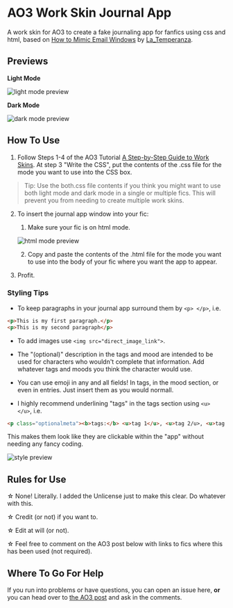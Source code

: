# AO3 Work Skin Journal App
A work skin for AO3 to create a fake journaling app for fanfics using css and html, based on [How to Mimic Email Windows](https://archiveofourown.org/works/7953412) by [La_Temperanza](https://archiveofourown.org/users/La_Temperanza/pseuds/La_Temperanza).

## Previews
**Light Mode**

![light mode preview](../assets/lpreview.png?raw=true)

**Dark Mode**

![dark mode preview](../assets/dpreview.png?raw=true)

## How To Use
1. Follow Steps 1-4 of the AO3 Tutorial [A Step-by-Step Guide to Work Skins](https://archiveofourown.org/admin_posts/1370?show_comments=true). At step 3 "Write the CSS", put the contents of the .css file for the mode you want to use into the CSS box.
> Tip: Use the both.css file contents if you think you might want to use both light mode and dark mode in a single or multiple fics. This will prevent you from needing to create multiple work skins.

2. To insert the journal app window into your fic:

    1. Make sure your fic is on html mode.

    ![html mode preview](../assets/htmlmode.png?raw=true)

    2. Copy and paste the contents of the .html file for the mode you want to use into the body of your fic where you want the app to appear.

3. Profit.

### Styling Tips
- To keep paragraphs in your journal app surround them by `<p> </p>`, i.e.
```html
<p>This is my first paragraph.</p>
<p>This is my second paragraph</p>
```

- To add images use `<img src="direct_image_link">`.

- The "(optional)" description in the tags and mood are intended to be used for characters who wouldn't complete that information. Add whatever tags and moods you think the character would use.

- You can use emoji in any and all fields! In tags, in the mood section, or even in entries. Just insert them as you would normall.

- I highly recommend underlining "tags" in the tags section using `<u> </u>`, i.e.
```html
<p class="optionalmeta"><b>tags:</b> <u>tag 1</u>, <u>tag 2/u>, <u>tag 3</u></p>
```
This makes them look like they are clickable within the "app" without needing any fancy coding.

  ![style preview](../assets/style.png?raw=true)



## Rules for Use
☆ None! Literally. I added the Unlicense just to make this clear. Do whatever with this.

☆ Credit (or not) if you want to.

☆ Edit at will (or not).

☆ Feel free to comment on the AO3 post below with links to fics where this has been used (not required).

## Where To Go For Help
If you run into problems or have questions, you can open an issue here, __or__ you can head over to [the AO3 post](https://archiveofourown.org/works/33272989) and ask in the comments.
